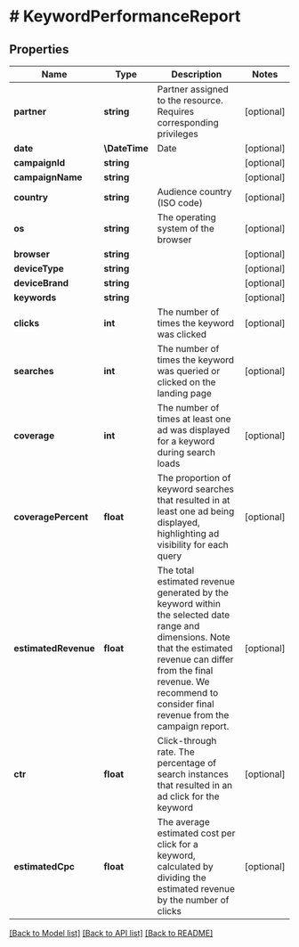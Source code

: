 # # KeywordPerformanceReport

## Properties

Name | Type | Description | Notes
------------ | ------------- | ------------- | -------------
**partner** | **string** | Partner assigned to the resource. Requires corresponding privileges | [optional]
**date** | **\DateTime** | Date | [optional]
**campaignId** | **string** |  | [optional]
**campaignName** | **string** |  | [optional]
**country** | **string** | Audience country (ISO code) | [optional]
**os** | **string** | The operating system of the browser | [optional]
**browser** | **string** |  | [optional]
**deviceType** | **string** |  | [optional]
**deviceBrand** | **string** |  | [optional]
**keywords** | **string** |  | [optional]
**clicks** | **int** | The number of times the keyword was clicked | [optional]
**searches** | **int** | The number of times the keyword was queried or clicked on the landing page | [optional]
**coverage** | **int** | The number of times at least one ad was displayed for a keyword during search loads | [optional]
**coveragePercent** | **float** | The proportion of keyword searches that resulted in at least one ad being displayed, highlighting ad visibility for each query | [optional]
**estimatedRevenue** | **float** | The total estimated revenue generated by the keyword within the selected date range and dimensions. Note that the estimated revenue can differ from the final revenue. We recommend to consider final revenue from the campaign report. | [optional]
**ctr** | **float** | Click-through rate. The percentage of search instances that resulted in an ad click for the keyword | [optional]
**estimatedCpc** | **float** | The average estimated cost per click for a keyword, calculated by dividing the estimated revenue by the number of clicks | [optional]

[[Back to Model list]](../../README.md#models) [[Back to API list]](../../README.md#endpoints) [[Back to README]](../../README.md)
